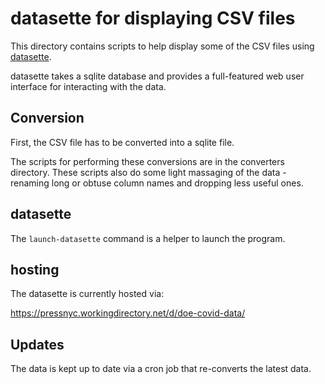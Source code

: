 # datasette for displaying CSV files

This directory contains scripts to help display some of the CSV files
using [datasette](https://datasette.io/).

datasette takes a sqlite database and provides a full-featured web
user interface for interacting with the data.

## Conversion

First, the CSV file has to be converted into a sqlite file.

The scripts for performing these conversions are in the converters directory.
These scripts also do some light massaging of the data - renaming long or
obtuse column names and dropping less useful ones.

## datasette

The `launch-datasette` command is a helper to launch the program.

## hosting

The datasette is currently hosted via:

https://pressnyc.workingdirectory.net/d/doe-covid-data/

## Updates

The data is kept up to date via a cron job that re-converts the latest data.

